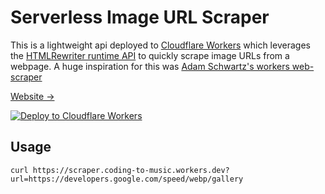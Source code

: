 # Serverless Image URL Scraper

This is a lightweight api deployed to [Cloudflare Workers](https://workers.cloudflare.com/) which leverages the [HTMLRewriter runtime API](https://developers.cloudflare.com/workers/runtime-apis/html-rewriter) to quickly scrape image URLs from a webpage. A huge inspiration for this was [Adam Schwartz's workers web-scraper](https://workers.cloudflare.com/built-with/projects/web-scraper)

[Website →](https://web.coding-to-music.workers.dev)

[![Deploy to Cloudflare Workers](https://deploy.workers.cloudflare.com/button)](https://deploy.workers.cloudflare.com/?url=https://github.com/image-scraper.coding-to-music.workers.dev)

## Usage
```
curl https://scraper.coding-to-music.workers.dev?url=https://developers.google.com/speed/webp/gallery
```
